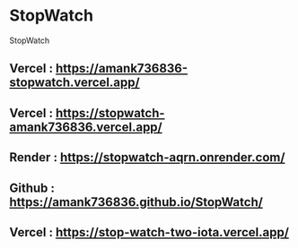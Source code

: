 # StopWatch <br>
StopWatch<br>

## Vercel : https://amank736836-stopwatch.vercel.app/
## Vercel : https://stopwatch-amank736836.vercel.app/
## Render : https://stopwatch-aqrn.onrender.com/
## Github : https://amank736836.github.io/StopWatch/
## Vercel : https://stop-watch-two-iota.vercel.app/
